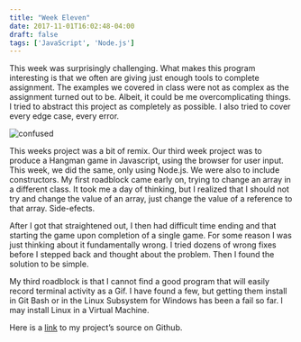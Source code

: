 ```yaml
---
title: "Week Eleven"
date: 2017-11-01T16:02:48-04:00
draft: false
tags: ['JavaScript', 'Node.js']
---
```


This week was surprisingly challenging. What makes this program interesting is that we often are giving just enough tools to complete assignment. The examples we covered in class were not as complex as the assignment turned out to be. Albeit, it could be me overcomplicating things. I tried to abstract this project as completely as possible. I also tried to cover every edge case, every error.

![confused](https://media.giphy.com/media/xDQ3Oql1BN54c/giphy.gif)

This weeks project was a bit of remix. Our third week project was to produce a Hangman game in Javascript, using the browser for user input. This week, we did the same, only using Node.js. We were also to include constructors. My first roadblock came early on, trying to change an array in a different class. It took me a day of thinking, but I realized that I should not try and change the value of an array, just change the value of a reference to that array. Side-efects.

After I got that straightened out, I then  had  difficult time ending and that starting the game upon completion of a single game. For some reason I was just thinking about it fundamentally wrong. I tried dozens of wrong fixes before I stepped back and thought about the problem. Then I found the solution to be simple.

My third roadblock is that I cannot find a good program that will easily record terminal activity as a Gif. I have found a few, but getting them install in Git Bash or in the Linux Subsystem for Windows has been a fail so far. I may install Linux in a Virtual Machine.

Here is a <a href="https://github.com/ovieh/hangman-cli" target="_blank">link</a> to my project’s source on Github.

